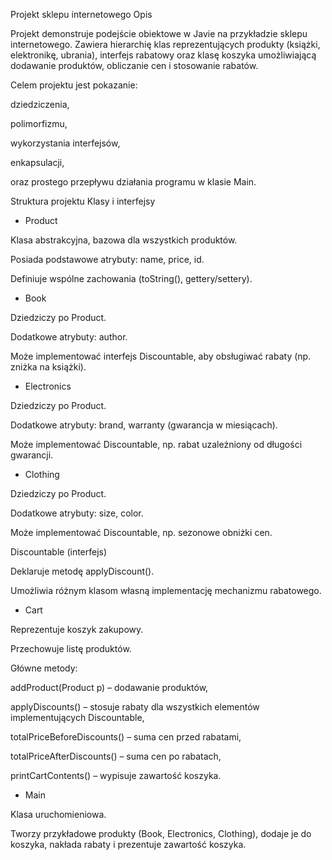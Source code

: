 Projekt sklepu internetowego
Opis

Projekt demonstruje podejście obiektowe w Javie na przykładzie sklepu internetowego.
Zawiera hierarchię klas reprezentujących produkty (książki, elektronikę, ubrania), interfejs rabatowy oraz klasę koszyka umożliwiającą dodawanie produktów, obliczanie cen i stosowanie rabatów.

Celem projektu jest pokazanie:

dziedziczenia,

polimorfizmu,

wykorzystania interfejsów,

enkapsulacji,

oraz prostego przepływu działania programu w klasie Main.

Struktura projektu
Klasy i interfejsy
- Product

Klasa abstrakcyjna, bazowa dla wszystkich produktów.

Posiada podstawowe atrybuty: name, price, id.

Definiuje wspólne zachowania (toString(), gettery/settery).

- Book

Dziedziczy po Product.

Dodatkowe atrybuty: author.

Może implementować interfejs Discountable, aby obsługiwać rabaty (np. zniżka na książki).

- Electronics

Dziedziczy po Product.

Dodatkowe atrybuty: brand, warranty (gwarancja w miesiącach).

Może implementować Discountable, np. rabat uzależniony od długości gwarancji.

- Clothing

Dziedziczy po Product.

Dodatkowe atrybuty: size, color.

Może implementować Discountable, np. sezonowe obniżki cen.

Discountable (interfejs)

Deklaruje metodę applyDiscount().

Umożliwia różnym klasom własną implementację mechanizmu rabatowego.

- Cart

Reprezentuje koszyk zakupowy.

Przechowuje listę produktów.

Główne metody:

addProduct(Product p) – dodawanie produktów,

applyDiscounts() – stosuje rabaty dla wszystkich elementów implementujących Discountable,

totalPriceBeforeDiscounts() – suma cen przed rabatami,

totalPriceAfterDiscounts() – suma cen po rabatach,

printCartContents() – wypisuje zawartość koszyka.

- Main

Klasa uruchomieniowa.

Tworzy przykładowe produkty (Book, Electronics, Clothing), dodaje je do koszyka, nakłada rabaty i prezentuje zawartość koszyka.
